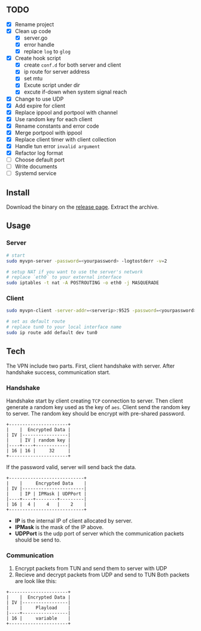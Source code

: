 ## TODO
- [x] Rename project
- [x] Clean up code
  - [x] server.go
  - [x] error handle
  - [x] replace `log` to `glog`
- [x] Create hook script
  - [x] create `conf.d` for both server and client
  - [x] ip route for server address
  - [x] set mtu
  - [x] Excute script under dir
  - [x] excute if-down when system signal reach
- [x] Change to use UDP
- [x] Add expire for client
- [x] Replace ippool and portpool with channel
- [x] Use random key for each client
- [x] Rename constants and error code
- [x] Merge portpool with ippool
- [x] Replace client timer with client collection
- [x] Handle tun error `invalid argument`
- [x] Refactor log format
- [ ] Choose default port
- [ ] Write documents
- [ ] Systemd service

## Install
Download the binary on the [release page](https://github.com/cirias/myvpn/releases).
Extract the archive.

## Usage

### Server
```bash
# start
sudo myvpn-server -password=<yourpassword> -logtostderr -v=2

# setup NAT if you want to use the server's network
# replace `eth0` to your external interface
sudo iptables -t nat -A POSTROUTING -o eth0 -j MASQUERADE
```

### Client
```bash
sudo myvpn-client -server-addr=<serverip>:9525 -password=<yourpassword> -logtostderr -v=2

# set as default route
# replace tun0 to your local interface name
sudo ip route add default dev tun0
```

## Tech
The VPN include two parts. First, client handshake with server.
After handshake success, communication start.

### Handshake
Handshake start by client creating `TCP` connection to server.
Then client generate a random key used as the key of `aes`.
Client send the random key to server. The random key should be
encrypt with pre-shared password.

```
+----------------------+
|    |  Encrypted Data |
| IV |-----------------|
|    | IV | random key |
|----+----+------------|
| 16 | 16 |     32     |
+----------------------+
```

If the password valid, server will send back the data.

```
+----------------------------+
|    |     Encrypted Data    |
| IV |-----------------------|
|    | IP | IPMask | UDPPort |
|----+----+--------+---------|
| 16 |  4 |    4   |    2    |
+----------------------------+
```

- **IP** is the internal IP of client allocated by server.
- **IPMask** is the mask of the IP above.
- **UDPPort** is the udp port of server which the communication
  packets should be send to.

### Communication
1. Encrypt packets from TUN and send them to server with UDP
2. Recieve and decrypt packets from UDP and send to TUN
Both packets are look like this:

```
+----------------------+
|    |  Encrypted Data |
| IV |-----------------|
|    |     Playload    |
|----+-----------------|
| 16 |     variable    |
+----------------------+
```
